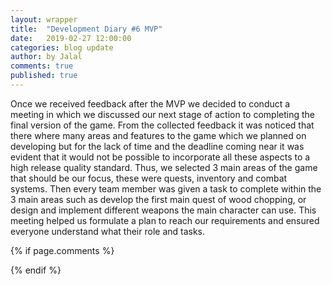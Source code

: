 ```yaml
---
layout: wrapper
title:  "Development Diary #6 MVP"
date:   2019-02-27 12:00:00
categories: blog update
author: by Jalal
comments: true
published: true
---
```



Once we received feedback after the MVP we decided to conduct a meeting in which we discussed our next stage of action to completing the final version of the game. From the collected feedback it was noticed that there where many areas and features to the game which we planned on developing but for the lack of time and the deadline coming near it was evident that it would not be possible to incorporate all these aspects to a high release quality standard. Thus, we selected 3 main areas of the game that should be our focus, these were quests, inventory and combat systems. Then every team member was given a task to complete within the 3 main areas such as develop the first main quest of wood chopping, or design and implement different weapons the main character can use. This meeting helped us formulate a plan to reach our requirements and ensured everyone understand what their role and tasks. 


{% if page.comments %} 
<div id="disqus_thread"></div>
<script>
(function() { // DON'T EDIT BELOW THIS LINE
var d = document, s = d.createElement('script');
s.src = 'https://lothori16.disqus.com/embed.js';
s.setAttribute('data-timestamp', +new Date());
(d.head || d.body).appendChild(s);
})();
</script>
{% endif %}
